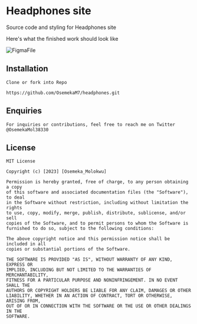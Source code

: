 # Headphones site

Source code and styling for Headphones site

Here's what the finished work should look like

![FigmaFile](images/01_headphones_desktop@2x.png)


## Installation
    Clone or fork into Repo

    https://github.com/OsemekaM7/headphones.git


## Enquiries

    For inquiries or contributions, feel free to reach me on Twitter @OsemekaMol38330

 ## License

    MIT License

    Copyright (c) [2023] [Osemeka_Molokwu]

    Permission is hereby granted, free of charge, to any person obtaining a copy
    of this software and associated documentation files (the "Software"), to deal
    in the Software without restriction, including without limitation the rights
    to use, copy, modify, merge, publish, distribute, sublicense, and/or sell
    copies of the Software, and to permit persons to whom the Software is
    furnished to do so, subject to the following conditions:

    The above copyright notice and this permission notice shall be included in all
    copies or substantial portions of the Software.

    THE SOFTWARE IS PROVIDED "AS IS", WITHOUT WARRANTY OF ANY KIND, EXPRESS OR
    IMPLIED, INCLUDING BUT NOT LIMITED TO THE WARRANTIES OF MERCHANTABILITY,
    FITNESS FOR A PARTICULAR PURPOSE AND NONINFRINGEMENT. IN NO EVENT SHALL THE
    AUTHORS OR COPYRIGHT HOLDERS BE LIABLE FOR ANY CLAIM, DAMAGES OR OTHER
    LIABILITY, WHETHER IN AN ACTION OF CONTRACT, TORT OR OTHERWISE, ARISING FROM,
    OUT OF OR IN CONNECTION WITH THE SOFTWARE OR THE USE OR OTHER DEALINGS IN THE
    SOFTWARE.